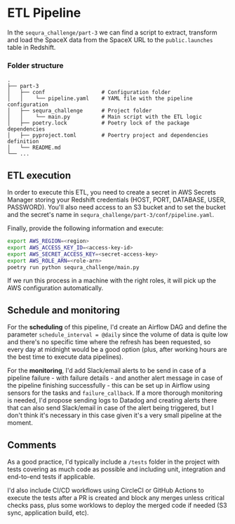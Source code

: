 # ETL Pipeline
In the `sequra_challenge/part-3` we can find a script to extract, transform and load the SpaceX data from the SpaceX URL to the `public.launches` table in Redshift.

### Folder structure
    .
    ├── part-3
    │   ├── conf                  # Configuration folder
    │   │    └── pipeline.yaml    # YAML file with the pipeline configuration
    │   ├── sequra_challenge      # Project folder
    │   │    └── main.py          # Main script with the ETL logic
    │   ├── poetry.lock           # Poetry lock of the package dependencies
    │   ├── pyproject.toml        # Poertry project and dependencies definition
    │   └── README.md
    └── ...

## ETL execution
In order to execute this ETL, you need to create a secret in AWS Secrets Manager storing your Redshift credentials (HOST, PORT, DATABASE, USER, PASSWORD). You'll also need access to an S3 bucket and to set the bucket and the secret's name in `sequra_challenge/part-3/conf/pipeline.yaml`. 

Finally, provide the following information and execute:
```sh
export AWS_REGION=<region>
export AWS_ACCESS_KEY_ID=<access-key-id>
export AWS_SECRET_ACCESS_KEY=<secret-access-key>
export AWS_ROLE_ARN=<role-arn>
poetry run python sequra_challenge/main.py
```
If we run this process in a machine with the right roles, it will pick up the AWS configuration automatically.

## Schedule and monitoring
For the **scheduling** of this pipeline, I'd create an Airflow DAG and define the parameter `schedule_interval = @daily` since the volume of data is quite low and there's no specific time where the refresh has been requested, so every day at midnight would be a good option (plus, after working hours are the best time to execute data pipelines).

For the **monitoring**, I'd add Slack/email alerts to be send in case of a pipeline failure - with failure details - and another alert message in case of the pipeline finishing successfully - this can be set up in Airflow using sensors for the tasks and `failure_callback`. If a more thorough monitoring is needed, I'd propose sending logs to Datadog and creating alerts there that can also send Slack/email in case of the alert being triggered, but I don't think it's necessary in this case given it's a very small pipeline at the moment.

## Comments
As a good practice, I'd typically include a `/tests` folder in the project with tests covering as much code as possible and including unit, integration and end-to-end tests if applicable. 

I'd also include CI/CD workflows using CircleCI or GitHub Actions to execute the tests after a PR is created and block any merges unless critical checks pass, plus some worklows to deploy the merged code if needed (S3 sync, application build, etc).
